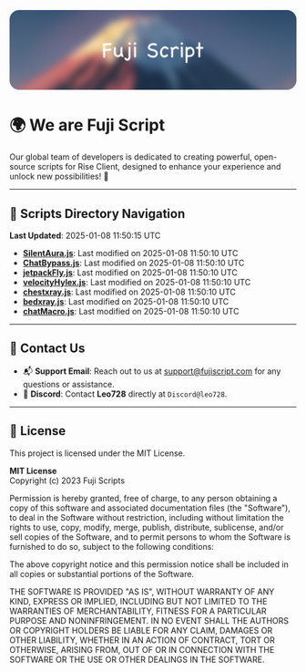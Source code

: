 ![Banner](.github/b.webp)

# 🌍 **We are Fuji Script**

Our global team of developers is dedicated to creating powerful, open-source scripts for Rise Client, designed to enhance your experience and unlock new possibilities! 🌟

---
<!-- SCRIPTS_NAVIGATION_START -->
## 📂 **Scripts Directory Navigation**

**Last Updated**: 2025-01-08 11:50:15 UTC

- **[SilentAura.js](scripts/SilentAura.js)**: Last modified on 2025-01-08 11:50:10 UTC
- **[ChatBypass.js](scripts/ChatBypass.js)**: Last modified on 2025-01-08 11:50:10 UTC
- **[jetpackFly.js](scripts/jetpackFly.js)**: Last modified on 2025-01-08 11:50:10 UTC
- **[velocityHylex.js](scripts/velocityHylex.js)**: Last modified on 2025-01-08 11:50:10 UTC
- **[chestxray.js](scripts/chestxray.js)**: Last modified on 2025-01-08 11:50:10 UTC
- **[bedxray.js](scripts/bedxray.js)**: Last modified on 2025-01-08 11:50:10 UTC
- **[chatMacro.js](scripts/chatMacro.js)**: Last modified on 2025-01-08 11:50:10 UTC

<!-- SCRIPTS_NAVIGATION_END -->

---

## 💬 **Contact Us**  
- 📬 **Support Email**: Reach out to us at [support@fujiscript.com](mailto:support@fujiscript.com) for any questions or assistance.  
- 💬 **Discord**: Contact **Leo728** directly at `Discord@leo728`.

---

## 📜 **License**

This project is licensed under the MIT License.  

**MIT License**  
Copyright (c) 2023 Fuji Scripts  

Permission is hereby granted, free of charge, to any person obtaining a copy of this software and associated documentation files (the "Software"), to deal in the Software without restriction, including without limitation the rights to use, copy, modify, merge, publish, distribute, sublicense, and/or sell copies of the Software, and to permit persons to whom the Software is furnished to do so, subject to the following conditions:  

The above copyright notice and this permission notice shall be included in all copies or substantial portions of the Software.  

THE SOFTWARE IS PROVIDED "AS IS", WITHOUT WARRANTY OF ANY KIND, EXPRESS OR IMPLIED, INCLUDING BUT NOT LIMITED TO THE WARRANTIES OF MERCHANTABILITY, FITNESS FOR A PARTICULAR PURPOSE AND NONINFRINGEMENT. IN NO EVENT SHALL THE AUTHORS OR COPYRIGHT HOLDERS BE LIABLE FOR ANY CLAIM, DAMAGES OR OTHER LIABILITY, WHETHER IN AN ACTION OF CONTRACT, TORT OR OTHERWISE, ARISING FROM, OUT OF OR IN CONNECTION WITH THE SOFTWARE OR THE USE OR OTHER DEALINGS IN THE SOFTWARE.  
